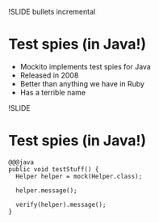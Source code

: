 !SLIDE bullets incremental
# Test spies (in Java!) #

* Mockito implements test spies for Java
* Released in 2008
* Better than anything we have in Ruby
* Has a terrible name

!SLIDE
# Test spies (in Java!) #

    @@@java
    public void testStuff() {
      Helper helper = mock(Helper.class);

      helper.message();

      verify(helper).message();
    }
